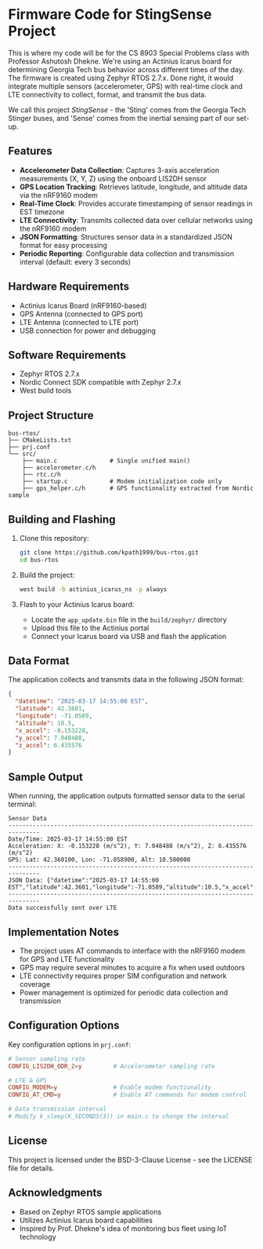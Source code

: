 # Firmware Code for StingSense Project

This is where my code will be for the CS 8903 Special Problems class with Professor Ashutosh Dhekne. We're using an Actinius Icarus board for determining Georgia Tech bus behavior across different times of the day. The firmware is created using Zephyr RTOS 2.7.x. Done right, it would integrate multiple sensors (accelerometer, GPS) with real-time clock and LTE connectivity to collect, format, and transmit the bus data.

We call this project _StingSense_ - the 'Sting' comes from the Georgia Tech Stinger buses, and 'Sense' comes from the inertial sensing part of our set-up.

## Features

- **Accelerometer Data Collection**: Captures 3-axis acceleration measurements (X, Y, Z) using the onboard LIS2DH sensor
- **GPS Location Tracking**: Retrieves latitude, longitude, and altitude data via the nRF9160 modem
- **Real-Time Clock**: Provides accurate timestamping of sensor readings in EST timezone
- **LTE Connectivity**: Transmits collected data over cellular networks using the nRF9160 modem
- **JSON Formatting**: Structures sensor data in a standardized JSON format for easy processing
- **Periodic Reporting**: Configurable data collection and transmission interval (default: every 3 seconds)

## Hardware Requirements

- Actinius Icarus Board (nRF9160-based)
- GPS Antenna (connected to GPS port)
- LTE Antenna (connected to LTE port)
- USB connection for power and debugging

## Software Requirements

- Zephyr RTOS 2.7.x
- Nordic Connect SDK compatible with Zephyr 2.7.x
- West build tools

## Project Structure

```
bus-rtos/
├── CMakeLists.txt
├── prj.conf
└── src/
    ├── main.c               # Single unified main()
    ├── accelerometer.c/h    
    ├── rtc.c/h              
    ├── startup.c            # Modem initialization code only
    ├── gps_helper.c/h       # GPS functionality extracted from Nordic sample
```

## Building and Flashing

1. Clone this repository:
   ```bash
   git clone https://github.com/kpath1999/bus-rtos.git
   cd bus-rtos
   ```

2. Build the project:
   ```bash
   west build -b actinius_icarus_ns -p always
   ```

3. Flash to your Actinius Icarus board:
   - Locate the `app_update.bin` file in the `build/zephyr/` directory
   - Upload this file to the Actinius portal
   - Connect your Icarus board via USB and flash the application

## Data Format

The application collects and transmits data in the following JSON format:

```json
{
  "datetime": "2025-03-17 14:55:00 EST",
  "latitude": 42.3601,
  "longitude": -71.0589,
  "altitude": 10.5,
  "x_accel": -0.153228,
  "y_accel": 7.048488,
  "z_accel": 6.435576
}
```

## Sample Output

When running, the application outputs formatted sensor data to the serial terminal:

```
Sensor Data
-------------------------------------------------------------------------------
Date/Time: 2025-03-17 14:55:00 EST
Acceleration: X: -0.153228 (m/s^2), Y: 7.048488 (m/s^2), Z: 6.435576 (m/s^2)
GPS: Lat: 42.360100, Lon: -71.058900, Alt: 10.500000
-------------------------------------------------------------------------------
JSON Data: {"datetime":"2025-03-17 14:55:00 EST","latitude":42.3601,"longitude":-71.0589,"altitude":10.5,"x_accel":-0.153228,"y_accel":7.048488,"z_accel":6.435576}
-------------------------------------------------------------------------------
Data successfully sent over LTE
```

## Implementation Notes

- The project uses AT commands to interface with the nRF9160 modem for GPS and LTE functionality
- GPS may require several minutes to acquire a fix when used outdoors
- LTE connectivity requires proper SIM configuration and network coverage
- Power management is optimized for periodic data collection and transmission

## Configuration Options

Key configuration options in `prj.conf`:

```conf
# Sensor sampling rate
CONFIG_LIS2DH_ODR_2=y         # Accelerometer sampling rate

# LTE & GPS
CONFIG_MODEM=y                # Enable modem functionality
CONFIG_AT_CMD=y               # Enable AT commands for modem control

# Data transmission interval
# Modify k_sleep(K_SECONDS(3)) in main.c to change the interval
```

## License

This project is licensed under the BSD-3-Clause License - see the LICENSE file for details.

## Acknowledgments

- Based on Zephyr RTOS sample applications
- Utilizes Actinius Icarus board capabilities
- Inspired by Prof. Dhekne's idea of monitoring bus fleet using IoT technology
